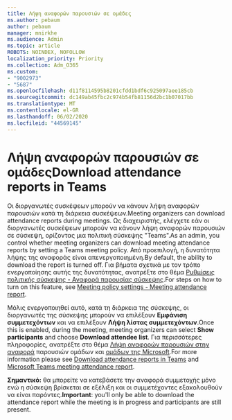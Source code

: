 ```yaml
---
title: Λήψη αναφορών παρουσιών σε ομάδες
ms.author: pebaum
author: pebaum
manager: mnirkhe
ms.audience: Admin
ms.topic: article
ROBOTS: NOINDEX, NOFOLLOW
localization_priority: Priority
ms.collection: Adm_O365
ms.custom:
- "9002973"
- "5687"
ms.openlocfilehash: d11f8114595b8201cfdd1bdf6c925097aee185cb
ms.sourcegitcommit: dc149ab45fbc2c974b54fb81156d2bc1b07017bb
ms.translationtype: MT
ms.contentlocale: el-GR
ms.lasthandoff: 06/02/2020
ms.locfileid: "44569145"
---
```

# <a name="download-attendance-reports-in-teams"></a><span data-ttu-id="d266b-102">Λήψη αναφορών παρουσιών σε ομάδες</span><span class="sxs-lookup"><span data-stu-id="d266b-102">Download attendance reports in Teams</span></span>

<span data-ttu-id="d266b-103">Οι διοργανωτές συσκέψεων μπορούν να κάνουν λήψη αναφορών παρουσιών κατά τη διάρκεια συσκέψεων.</span><span class="sxs-lookup"><span data-stu-id="d266b-103">Meeting organizers can download attendance reports during meetings.</span></span> <span data-ttu-id="d266b-104">Ως διαχειριστής, ελέγχετε εάν οι διοργανωτές συσκέψεων μπορούν να κάνουν λήψη αναφορών παρουσιών σε σύσκεψη, ορίζοντας μια πολιτική σύσκεψης "Teams".</span><span class="sxs-lookup"><span data-stu-id="d266b-104">As an admin, you control whether meeting organizers can download meeting attendance reports by setting a Teams meeting policy.</span></span> <span data-ttu-id="d266b-105">Από προεπιλογή, η δυνατότητα λήψης της αναφοράς είναι απενεργοποιημένη.</span><span class="sxs-lookup"><span data-stu-id="d266b-105">By default, the ability to download the report is turned off.</span></span> <span data-ttu-id="d266b-106">Για βήματα σχετικά με τον τρόπο ενεργοποίησης αυτής της δυνατότητας, ανατρέξτε στο θέμα [Ρυθμίσεις πολιτικής σύσκεψης - Αναφορά παρουσίας σύσκεψης](https://docs.microsoft.com/microsoftteams/meeting-policies-in-teams#meeting-policy-settings---meeting-attendance-report).</span><span class="sxs-lookup"><span data-stu-id="d266b-106">For steps on how to turn on this feature, see  [Meeting policy settings - Meeting attendance report](https://docs.microsoft.com/microsoftteams/meeting-policies-in-teams#meeting-policy-settings---meeting-attendance-report).</span></span>

<span data-ttu-id="d266b-107">Μόλις ενεργοποιηθεί αυτό, κατά τη διάρκεια της σύσκεψης, οι διοργανωτές της σύσκεψης μπορούν να επιλέξουν **Εμφάνιση συμμετεχόντων** και να επιλέξουν **Λήψη λίστας συμμετεχόντων**.</span><span class="sxs-lookup"><span data-stu-id="d266b-107">Once this is enabled, during the meeting, meeting organizers can select  **Show participants**  and choose  **Download attendee list**.</span></span> <span data-ttu-id="d266b-108">Για περισσότερες πληροφορίες, ανατρέξτε στο θέμα [Λήψη αναφορών παρουσιών στην αναφορά](https://support.office.com/article/download-attendance-reports-in-teams-ae7cf170-530c-47d3-84c1-3aedac74d310) παρουσιών ομάδων και [ομάδων της Microsoft](https://docs.microsoft.com/microsoftteams/teams-analytics-and-reports/meeting-attendance-report).</span><span class="sxs-lookup"><span data-stu-id="d266b-108">For more information please see [Download attendance reports in Teams](https://support.office.com/article/download-attendance-reports-in-teams-ae7cf170-530c-47d3-84c1-3aedac74d310) and [Microsoft Teams meeting attendance report](https://docs.microsoft.com/microsoftteams/teams-analytics-and-reports/meeting-attendance-report).</span></span>

<span data-ttu-id="d266b-109">**Σημαντικό:** θα μπορείτε να κατεβάσετε την αναφορά συμμετοχής μόνο ενώ η σύσκεψη βρίσκεται σε εξέλιξη και οι συμμετέχοντες εξακολουθούν να είναι παρόντες.</span><span class="sxs-lookup"><span data-stu-id="d266b-109">**Important**: you'll only be able to download the attendance report while the meeting is in progress and participants are still present.</span></span>